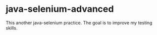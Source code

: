 # java-selenium-advanced
This another java-selenium practice. The goal is to improve my testing skills.
